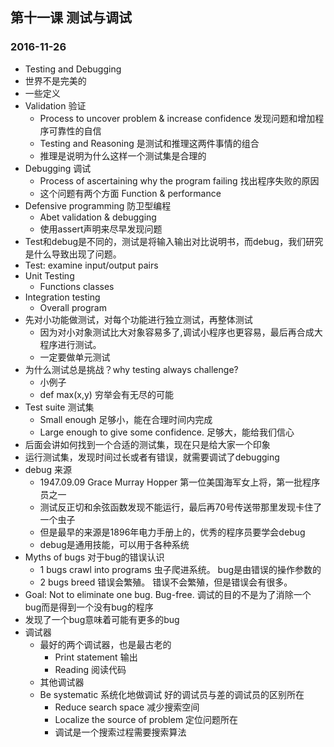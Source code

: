 ## 第十一课 测试与调试
### 2016-11-26
* Testing and Debugging
* 世界不是完美的
* 一些定义
* Validation 验证
    * Process to uncover problem & increase confidence 发现问题和增加程序可靠性的自信
    * Testing and Reasoning 是测试和推理这两件事情的组合
    * 推理是说明为什么这样一个测试集是合理的
* Debugging 调试
    * Process of ascertaining why the program failing 找出程序失败的原因
    * 这个问题有两个方面 Function & performance 
* Defensive programming 防卫型编程 
    * Abet validation & debugging 
    * 使用assert声明来尽早发现问题
* Test和debug是不同的，测试是将输入输出对比说明书，而debug，我们研究是什么导致出现了问题。
* Test: examine input/output pairs 
* Unit Testing 
    * Functions classes
* Integration testing
    * Overall program
* 先对小功能做测试，对每个功能进行独立测试，再整体测试
    * 因为对小对象测试比大对象容易多了,调试小程序也更容易，最后再合成大程序进行测试。
    * 一定要做单元测试
* 为什么测试总是挑战？why testing always challenge?
    * 小例子 
    * def max(x,y)  穷举会有无尽的可能
* Test suite 测试集
    * Small enough 足够小，能在合理时间内完成 
    * Large enough to give some confidence. 足够大，能给我们信心 
* 后面会讲如何找到一个合适的测试集，现在只是给大家一个印象
* 运行测试集，发现时间过长或者有错误，就需要调试了debugging
* debug 来源
    * 1947.09.09 Grace Murray Hopper 第一位美国海军女上将，第一批程序员之一
    * 测试反正切和余弦函数发现不能运行，最后再70号传送带那里发现卡住了一个虫子
    * 但是最早的来源是1896年电力手册上的，优秀的程序员要学会debug
    * debug是通用技能，可以用于各种系统
* Myths of bugs 对于bug的错误认识
    * 1 bugs crawl into programs 虫子爬进系统。 bug是由错误的操作参数的
    * 2 bugs breed    错误会繁殖。 错误不会繁殖，但是错误会有很多。
* Goal: Not to eliminate one bug. Bug-free. 调试的目的不是为了消除一个bug而是得到一个没有bug的程序
* 发现了一个bug意味着可能有更多的bug
* 调试器
    * 最好的两个调试器，也是最古老的
        * Print statement 输出
        * Reading 阅读代码
    * 其他调试器
    * Be systematic 系统化地做调试 好的调试员与差的调试员的区别所在
        * Reduce search space  减少搜索空间
        * Localize the source of problem  定位问题所在
        * 调试是一个搜索过程需要搜索算法

    